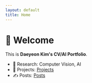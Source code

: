 ```yaml
---
layout: default
title: Home
---
```


# 👋 Welcome
This is **Daeyeon Kim's CV/AI Portfolio**.

- 🔬 Research: Computer Vision, AI
- 📂 Projects: [Projects](./projects.md)
- ✍️ Posts: [Posts](./posts.md)
